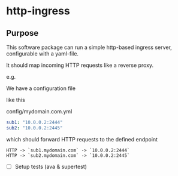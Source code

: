 # http-ingress

## Purpose
This software package can run a simple http-based ingress server, configurable with a yaml-file.

It should map incoming HTTP requests like a reverse proxy.

e.g.

We have a configuration file

like this

config/mydomain.com.yml
```yaml
sub1: "10.0.0.2:2444"
sub2: "10.0.0.2:2445"
```

which should forward HTTP requests to the defined endpoint

```network
HTTP -> `sub1.mydomain.com` -> `10.0.0.2:2444`
HTTP -> `sub2.mydomain.com` -> `10.0.0.2:2445`
```

* [ ] Setup tests (ava & supertest)
